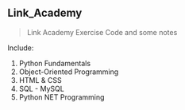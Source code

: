 ## Link_Academy

>Link Academy Exercise Code and some notes

Include:

1. Python Fundamentals
2. Object-Oriented Programming
3. HTML & CSS 
4. SQL - MySQL
5. Python NET Programming

